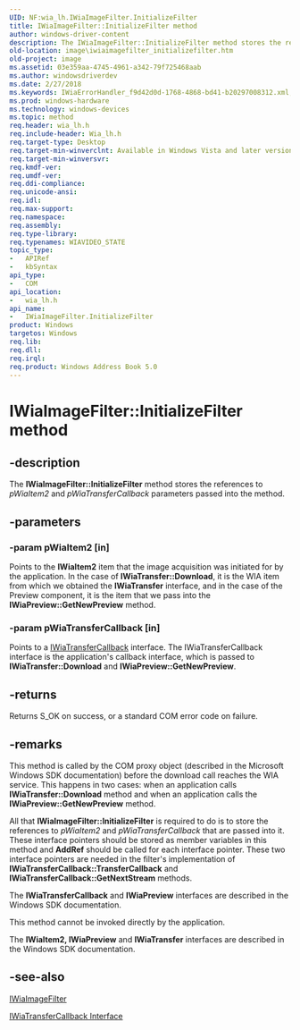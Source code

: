 ```yaml
---
UID: NF:wia_lh.IWiaImageFilter.InitializeFilter
title: IWiaImageFilter::InitializeFilter method
author: windows-driver-content
description: The IWiaImageFilter::InitializeFilter method stores the references to pWiaItem2 and pWiaTransferCallback parameters passed into the method.
old-location: image\iwiaimagefilter_initializefilter.htm
old-project: image
ms.assetid: 03e359aa-4745-4961-a342-79f725468aab
ms.author: windowsdriverdev
ms.date: 2/27/2018
ms.keywords: IWiaErrorHandler_f9d42d0d-1768-4868-bd41-b20297008312.xml, IWiaImageFilter, IWiaImageFilter interface [Imaging Devices], InitializeFilter method, IWiaImageFilter::InitializeFilter, InitializeFilter method [Imaging Devices], InitializeFilter method [Imaging Devices], IWiaImageFilter interface, InitializeFilter,IWiaImageFilter.InitializeFilter, image.iwiaimagefilter_initializefilter, wia_lh/IWiaImageFilter::InitializeFilter
ms.prod: windows-hardware
ms.technology: windows-devices
ms.topic: method
req.header: wia_lh.h
req.include-header: Wia_lh.h
req.target-type: Desktop
req.target-min-winverclnt: Available in Windows Vista and later versions of the Windows operating systems.
req.target-min-winversvr: 
req.kmdf-ver: 
req.umdf-ver: 
req.ddi-compliance: 
req.unicode-ansi: 
req.idl: 
req.max-support: 
req.namespace: 
req.assembly: 
req.type-library: 
req.typenames: WIAVIDEO_STATE
topic_type:
-	APIRef
-	kbSyntax
api_type:
-	COM
api_location:
-	wia_lh.h
api_name:
-	IWiaImageFilter.InitializeFilter
product: Windows
targetos: Windows
req.lib: 
req.dll: 
req.irql: 
req.product: Windows Address Book 5.0
---
```


# IWiaImageFilter::InitializeFilter method


## -description


The <b>IWiaImageFilter::InitializeFilter</b> method stores the references to <i>pWiaItem2</i> and <i>pWiaTransferCallback</i> parameters passed into the method.


## -parameters




### -param pWiaItem2 [in]

Points to the <b>IWiaItem2</b> item that the image acquisition was initiated for by the application. In the case of <b>IWiaTransfer::Download</b>, it is the WIA item from which we obtained the <b>IWiaTransfer</b> interface, and in the case of the Preview component, it is the item that we pass into the <b>IWiaPreview::GetNewPreview</b> method.


### -param pWiaTransferCallback [in]

Points to a <a href="https://msdn.microsoft.com/c85e5faa-b14b-4775-a5cc-cec5e20dc974">IWiaTransferCallback</a> interface. The IWiaTransferCallback interface is the application's callback interface, which is passed to <b>IWiaTransfer::Download</b> and <b>IWiaPreview::GetNewPreview</b>. 



## -returns



Returns S_OK on success, or a standard COM error code on failure.






## -remarks



This method is called by the COM proxy object (described in the Microsoft Windows SDK documentation) before the download call reaches the WIA service. This happens in two cases: when an application calls <b>IWiaTransfer::Download</b> method and when an application calls the <b>IWiaPreview::GetNewPreview</b> method. 

All that <b>IWiaImageFilter::InitializeFilter</b> is required to do is to store the references to <i>pWiaItem2</i> and <i>pWiaTransferCallback</i> that are passed into it. These interface pointers should be stored as member variables in this method and <b>AddRef</b> should be called for each interface pointer. These two interface pointers are needed in the filter's implementation of <b>IWiaTransferCallback::TransferCallback</b> and <b>IWiaTransferCallback::GetNextStream</b> methods.

The <b>IWiaTransferCallback</b> and <b>IWiaPreview</b> interfaces are described in the Windows SDK documentation.

This method cannot be invoked directly by the application.

The <b>IWiaItem2, IWiaPreview</b> and <b>IWiaTransfer</b> interfaces are described in the Windows SDK documentation.




## -see-also




<a href="https://msdn.microsoft.com/de74898b-ac04-468d-874d-7ca281e22a86">IWiaImageFilter</a>



<a href="https://msdn.microsoft.com/c85e5faa-b14b-4775-a5cc-cec5e20dc974">IWiaTransferCallback Interface</a>
 

 

